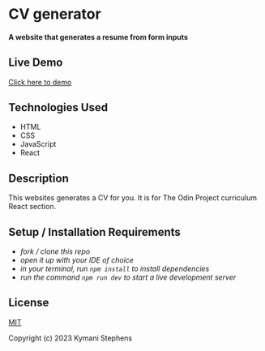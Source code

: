 # CV generator

#### A website that generates a resume from form inputs

## Live Demo
 
[Click here to demo]()   

## Technologies Used

* HTML
* CSS
* JavaScript
* React

## Description

This websites generates a CV for you. It is for The Odin Project curriculum React section.

## Setup / Installation Requirements
 
* _fork / clone this repo_
* _open it up with your IDE of choice_
* _in your terminal, run `npm install` to install dependencies_
* _run the command `npm run dev` to start a live development server_


## License

[MIT](https://opensource.org/license/mit/)

Copyright (c) 2023 Kymani Stephens